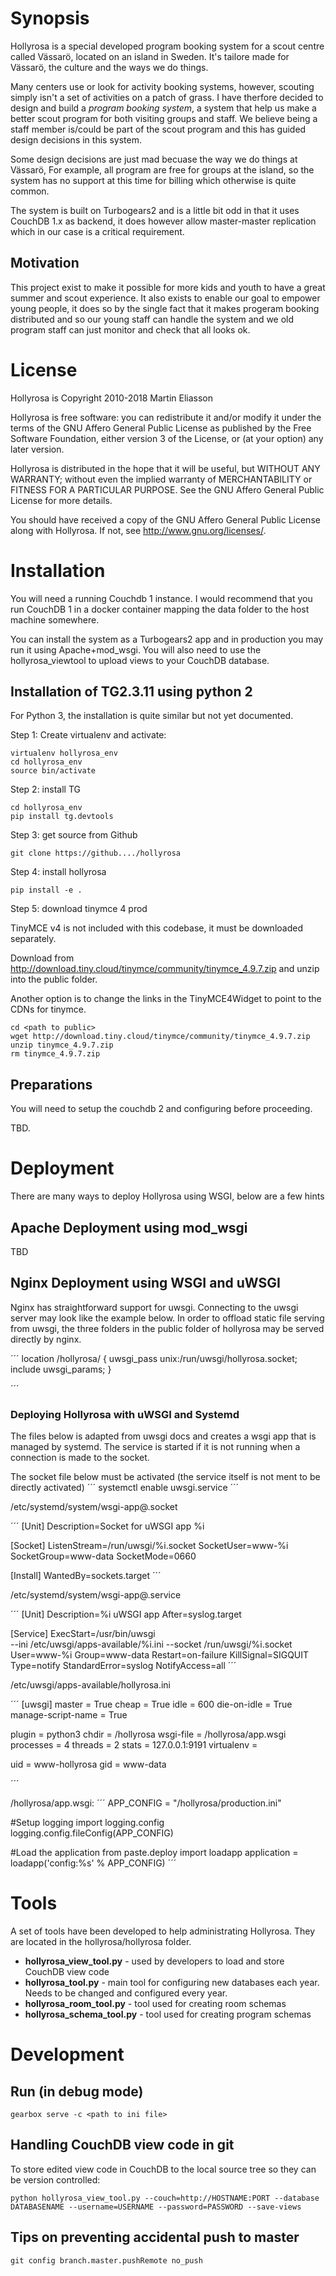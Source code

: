 # Synopsis

Hollyrosa is a special developed program booking system for a scout centre called Vässarö, located on an island 
in Sweden. It's tailore made for Vässarö, the culture and the ways we do things. 

Many centers use or look for activity booking systems, however, scouting simply isn't a set of activities 
on a patch of grass. I have therfore decided to design and build a *program booking system*, a system that help us 
make a better scout program for both visiting groups and staff. We believe being a staff member is/could be part 
of the scout program and this has guided design decisions in this system. 

Some design decisions are just mad becuase the way we do things at Vässarö, For example, all program are free 
for groups at the island, so the system has no support at this time for billing which otherwise is quite common.

The system is built on Turbogears2 and is a little bit odd in that it uses CouchDB 1.x as backend, it does however 
allow master-master replication which in our case is a critical requirement.

## Motivation

This project exist to make it possible for more kids and youth to have a great summer and scout experience. 
It also exists to enable our goal to empower young people, it does so by the single
fact that it makes progeram booking distributed and so our young staff can handle the system and we old program staff
can just monitor and check that all looks ok.

# License

Hollyrosa is Copyright 2010-2018 Martin Eliasson

Hollyrosa is free software: you can redistribute it and/or modify
it under the terms of the GNU Affero General Public License as published by
the Free Software Foundation, either version 3 of the License, or
(at your option) any later version.

Hollyrosa is distributed in the hope that it will be useful,
but WITHOUT ANY WARRANTY; without even the implied warranty of
MERCHANTABILITY or FITNESS FOR A PARTICULAR PURPOSE.  See the
GNU Affero General Public License for more details.

You should have received a copy of the GNU Affero General Public License
along with Hollyrosa.  If not, see <http://www.gnu.org/licenses/>.

# Installation

You will need a running Couchdb 1 instance. I would recommend that you run CouchDB 1 in a docker container mapping 
the data folder to the host machine somewhere.

You can install the system as a Turbogears2 app and in production you may run it using Apache+mod_wsgi. 
You will also need to use the hollyrosa_viewtool to upload views to your CouchDB database. 


## Installation of TG2.3.11 using python 2
For Python 3, the installation is quite similar but not yet documented.

Step 1: Create virtualenv and activate:

```
virtualenv hollyrosa_env
cd hollyrosa_env
source bin/activate
```

Step 2: install TG

```
cd hollyrosa_env
pip install tg.devtools
```

Step 3: get source from Github

```git clone https://github..../hollyrosa```

Step 4: install hollyrosa

```pip install -e . ```

Step 5: download tinymce 4 prod

TinyMCE v4 is not included with this codebase, it must be downloaded separately.

Download from http://download.tiny.cloud/tinymce/community/tinymce_4.9.7.zip and unzip into the public folder.

Another option is to change the links in the TinyMCE4Widget to point to the CDNs for tinymce.

```
cd <path to public>
wget http://download.tiny.cloud/tinymce/community/tinymce_4.9.7.zip
unzip tinymce_4.9.7.zip
rm tinymce_4.9.7.zip
```

## Preparations

You will need to setup the couchdb 2 and configuring before proceeding. 

TBD.

# Deployment
There are many ways to deploy Hollyrosa using WSGI, below are a few hints

## Apache Deployment using mod_wsgi

TBD

## Nginx Deployment using WSGI and uWSGI

Nginx has straightforward support for uwsgi. Connecting to the uwsgi server may look like the example below.
In order to offload static file serving from uwsgi, the three folders in the public folder of hollyrosa may be served directly by nginx.

´´´
location /hollyrosa/ {
        uwsgi_pass unix:/run/uwsgi/hollyrosa.socket;                
        include uwsgi_params;
        }

´´´


### Deploying Hollyrosa with uWSGI and Systemd
The files below is adapted from uwsgi docs and creates a wsgi app that is managed by systemd. 
The service is started if it is not running when a connection is made to the socket.


The socket file below must be activated (the service itself is not ment to be directly activated)
´´´
systemctl enable uwsgi.service
´´´


/etc/systemd/system/wsgi-app@.socket 

´´´
[Unit]
Description=Socket for uWSGI app %i

[Socket]
ListenStream=/run/uwsgi/%i.socket
SocketUser=www-%i
SocketGroup=www-data
SocketMode=0660

[Install]
WantedBy=sockets.target
´´´

/etc/systemd/system/wsgi-app@.service

´´´
[Unit]
Description=%i uWSGI app
After=syslog.target

[Service]
ExecStart=/usr/bin/uwsgi \
        --ini /etc/uwsgi/apps-available/%i.ini 
        --socket /run/uwsgi/%i.socket
User=www-%i
Group=www-data
Restart=on-failure
KillSignal=SIGQUIT
Type=notify
StandardError=syslog
NotifyAccess=all
´´´

/etc/uwsgi/apps-available/hollyrosa.ini

´´´
[uwsgi]
master = True
cheap = True
idle = 600
die-on-idle = True
manage-script-name = True

plugin = python3
chdir = <PATH TO VIRTUALENV>/hollyrosa
wsgi-file = <PATH TO VIRTUALENV>/hollyrosa/app.wsgi
processes = 4
threads = 2
stats = 127.0.0.1:9191
virtualenv = <PATH TO VIRTUALENV>

uid = www-hollyrosa
gid = www-data

´´´

<PATH TO VIRTUALENV>/hollyrosa/app.wsgi:
´´´
APP_CONFIG = "<PATH TO VIRTUALENV>/hollyrosa/production.ini"

#Setup logging
import logging.config
logging.config.fileConfig(APP_CONFIG)

#Load the application
from paste.deploy import loadapp
application = loadapp('config:%s' % APP_CONFIG)
´´´


# Tools

A set of tools have been developed to help administrating Hollyrosa.
They are located in the hollyrosa/hollyrosa folder.

 * **hollyrosa_view_tool.py** - used by developers to load and store CouchDB view code
 * **hollyrosa_tool.py** - main tool for configuring new databases each year. Needs to be changed and configured every year.
 * **hollyrosa_room_tool.py** - tool used for creating room schemas
 * **hollyrosa_schema_tool.py** - tool used for creating program schemas

# Development

## Run (in debug mode)

```gearbox serve -c <path to ini file>```

## Handling CouchDB view code in git

To store edited view code in CouchDB to the local source tree so they can be
version controlled:

```
python hollyrosa_view_tool.py --couch=http://HOSTNAME:PORT --database DATABASENAME --username=USERNAME --password=PASSWORD --save-views
```

## Tips on preventing accidental push to master

```git config branch.master.pushRemote no_push```
